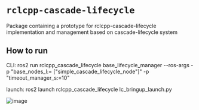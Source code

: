 # `rclcpp-cascade-lifecycle`

Package containing a prototype for rclcpp-cascade-lifecycle implementation and management based on cascade-lifecycle system

## How to run

CLI: ros2 run rclcpp_cascade_lifecycle  base_lifecycle_manager --ros-args -p "base_nodes_l:= ["simple_cascade_lifecycle_node"]" -p "timeout_manager_s:=10"

launch: ros2 launch rclcpp_cascade_lifecycle lc_bringup_launch.py

![image](https://github.com/alexleel/cascade_lifecycle/assets/16509292/ca8ecef5-0dcb-4dae-a8b5-9dd136d96f3e) 


